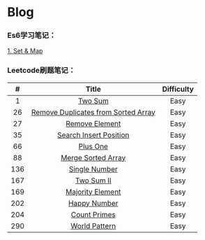 # Blog

### Es6学习笔记：
[1. Set & Map](./Es6/set&map笔记.md)

### Leetcode刷题笔记：

| # | Title | Difficulty |
| :--------: | :--------:| :--: |
| 1  | [Two Sum](./leetcode刷题笔记/1-TwoSum.md)|  Easy   |
| 26  | [Remove Duplicates from Sorted Array](./leetcode刷题笔记/26-RemoveDupEle.md) |  Easy   |
| 27  | [Remove Element](./leetcode刷题笔记/27-RemoveEle.md) |  Easy   |
| 35  | [Search Insert Position](./leetcode刷题笔记/35-SearchInsPos.md) |  Easy   |
| 66  | [Plus One](./leetcode刷题笔记/66-PlusOne.md) |  Easy   |
| 88  | [Merge Sorted Array](./leetcode刷题笔记/88-MergeSortedArray.md) |  Easy   |
| 136  | [Single Number](./leetcode刷题笔记/136-SingleNumber.md) |  Easy   |
| 167  | [Two Sum II](./leetcode刷题笔记/167-TwoSumII.md) |  Easy   |
| 169  | [Majority Element](./leetcode刷题笔记/169-MajorityElement.md) |  Easy   |
| 202  | [Happy Number](./leetcode刷题笔记/202-HappyNumber.md) |  Easy   |
| 204  | [Count Primes](./leetcode刷题笔记/204-CountPrimes.md) |  Easy   |
| 290  | [World Pattern](./leetcode刷题笔记/290-WordPattern.md) |  Easy   |
